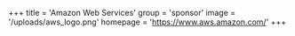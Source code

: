 +++
title = 'Amazon Web Services'
group = 'sponsor'
image = '/uploads/aws_logo.png'
homepage = 'https://www.aws.amazon.com/'
+++

